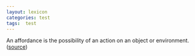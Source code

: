 ```yaml
---
layout: lexicon
categories: test
tags:  test
---
```


An affordance is the possibility of an action on an object or environment. ([source](https://en.wikipedia.org/wiki/Affordance))
